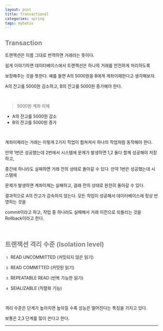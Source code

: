 ```yaml
---
layout: post
title: Transactional
categories: spring
tags: mybatis
---
```


## <span style="color:gray">Transaction</span>

트랜잭션은 이름 그대로 번역하면 거래라는 뜻이다. 

쉽게 이야기하면 데이터베이스에서 트랜잭션은 하나의 거래를 안전하게 처리하도록 

보장해주는 것을 뜻한다. 예를 들면 A의 5000원을 B에게 계좌이체한다고 생각해보자.

A의 잔고를 5000원 감소하고, B의 잔고를 5000원 증가해야 한다.

<br>

> 5000원 계좌 이체

- A의 잔고를 5000원 감소
- B의 잔고를 5000원 증가

<br>

계좌이체라는 거래는 이렇게 2가지 직업이 합쳐져서 하나의 작업처럼 동작해야 한다.

만약 1번은 성공했는데 2번에서 시스템에 문제가 발생하면 1,2 둘다 함께 성공해야 저장하고,

중간에 하나라도 실패하면 거래 전의 상태로 돌아갈 수 있다. 만약 1번은 성공했는데 시스템에

문제가 발생하면 계좌이체는 실패하고, 걸래 전의 상태로 완전히 돌아갈 수 있다. 

결과적으로 A의 잔고가 감속하지 않는다. 모든 작업이 성공해서 데이터베이스에 정상 반영하는 것을 

commit이라고 하고, 작업 중 하나라도 실패해서 거래 이전으로 되돌리는 것을 Rollback이라고 한다.

<br>

## <span style="color:gray">트랜잭션 격리 수준 (Isolation level)</span>

⒈ READ UNCOMMITTED (커밋되지 않은 읽기)

⒉ READ COMMITTED (커밋된 읽기)

⒊ REPEATABLE READ (반복 가능한 읽기)

⒋ SEIALIZABLE (직렬화 기능)

<br>

격리 수준은 단계가 높아지면 높아질 수록 성능은 떨어진다는 특징을 가지고 있다. 

보통은 2,3 단계를 많이 쓴다고 한다.

---